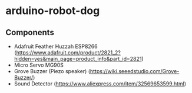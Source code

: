 # arduino-robot-dog

## Components

* Adafruit Feather Huzzah ESP8266 (https://www.adafruit.com/product/2821_2?hidden=yes&main_page=product_info&part_id=2821)
* Micro Servo MG90S
* Grove Buzzer (Piezo speaker) (https://wiki.seeedstudio.com/Grove-Buzzer/)
* Sound Detector (https://www.aliexpress.com/item/32569653599.html)
